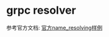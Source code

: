 # grpc resolver

参考官方文档: [官方name_resolving样例](https://github.com/grpc/grpc-go/tree/master/examples/features/name_resolving)